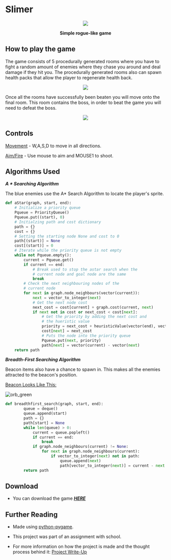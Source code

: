 # Slimer
<p align="center">
  <img src="https://user-images.githubusercontent.com/71614127/110403148-815f4c00-8074-11eb-9414-8c2f4c8df673.png"></p>
<p align="center">
  <b>Simple rogue-like game</b>
</p>



## How to play the game
The game consists of 5 procedurally generated rooms where you have to fight a random amount of enemies where they chase you around and deal damage if they hit you. The procedurally generated rooms also can spawn health packs that allow the player to regenerate health back.

<p align="center">
  <img src="https://user-images.githubusercontent.com/71614127/110403496-13675480-8075-11eb-951f-fbd3d76df423.png">
</p>

Once all the rooms have successfully been beaten you will move onto the final room. This room contains the boss, in order to beat the game you will need to defeat the boss.

<p align="center">
  <img src="https://user-images.githubusercontent.com/71614127/110404676-3135b900-8077-11eb-9070-e5a55d9f6e3d.png">
</p>

## Controls
<ins>Movement</ins> - W,A,S,D to move in all directions.

<ins>Aim/Fire</ins> - Use mouse to aim and MOUSE1 to shoot.

## Algorithms Used

***A * Searching Algorithm***

The blue enemies use the A* Search Algorithm to locate the player's sprite.

```python
def aStar(graph, start, end):
    # Initialize a priority queue
    Pqueue = PriorityQueue()
    Pqueue.put((start), 0)
    # Initialzing path and cost dictionary
    path = {}
    cost = {}
    # Setting the starting node None and cost to 0 
    path[(start)] = None
    cost[(start)] = 0
    # Iterate while the priority queue is not empty 
    while not Pqueue.empty():
        current = Pqueue.get()
        if current == end:
            # Break used to stop the astar search when the
            # current node and goal node are the same
            break
        # Check the next neighbouring nodes of the
        # current node
        for next in graph.node_neighbours(vector(current)):
            next = vector_to_integer(next)
            # Get the next node cost 
            next_cost = cost[current] + graph.cost(current, next)
            if next not in cost or next_cost < cost[next]:
                # Get the priority by adding the next cost and
                # the hueristic value
                priority = next_cost + heuristicValue(vector(end), vector(next))
                cost[next] = next_cost
                # Puts the node into the priority queue
                Pqueue.put(next, priority)
                path[next] = vector(current) - vector(next)
    return path

```

***Breadth-First Searching Algorithm***

Beacon items also have a chance to spawn in. This makes all the enemies attracted to the beacon's position.

<ins>Beacon Looks Like This:</ins>

![orb_green](https://user-images.githubusercontent.com/71614127/110407509-da7eae00-807b-11eb-9763-a6e533d2208e.png)

```python
def breadthfirst_search(graph, start, end):
        queue = deque()
        queue.append(start)
        path = {}
        path[start] = None
        while len(queue) > 0:
            current = queue.popleft()
            if current == end:
                break
            if graph.node_neighbours(current) != None:
                for next in graph.node_neighbours(current):
                    if vector_to_integer(next) not in path:
                        queue.append(next)
                        path[vector_to_integer(next)] = current - next
        return path
```

## Download
* You can download the game ***<ins>[HERE](https://github.com/JM1F/Slimer/files/6105404/Slimer.zip)</ins>***

## Further Reading
* Made using [python-pygame](https://www.pygame.org/news).

* This project was part of an assignment with school.

* For more information on how the project is made and the thought process behind it: <ins>[Project Write-Up](https://github.com/JM1F/Slimer/files/6105495/Project.Write.Up.pdf)</ins>
